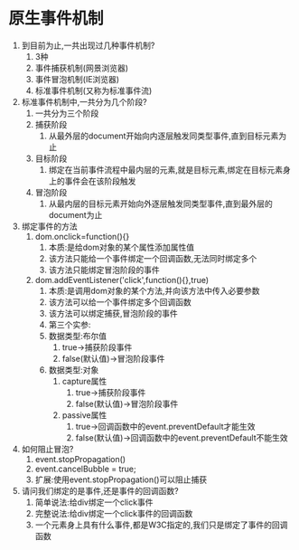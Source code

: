 # 原生事件机制

1. 到目前为止,一共出现过几种事件机制?
   1. 3种
   2. 事件捕获机制(网景浏览器)
   3. 事件冒泡机制(IE浏览器)
   4. 标准事件机制(又称为标准事件流)
2. 标准事件机制中,一共分为几个阶段?
   1. 一共分为三个阶段
   2. 捕获阶段
      1. 从最外层的document开始向内逐层触发同类型事件,直到目标元素为止
   3. 目标阶段
      1. 绑定在当前事件流程中最内层的元素,就是目标元素,绑定在目标元素身上的事件会在该阶段触发
   4. 冒泡阶段
      1. 从最内层的目标元素开始向外逐层触发同类型事件,直到最外层的document为止
3. 绑定事件的方法
   1. dom.onclick=function(){}
      1. 本质:是给dom对象的某个属性添加属性值
      2. 该方法只能给一个事件绑定一个回调函数,无法同时绑定多个
      3. 该方法只能绑定冒泡阶段的事件
   2. dom.addEventListener('click',function(){},true)
      1. 本质:是调用dom对象的某个方法,并向该方法中传入必要参数
      2. 该方法可以给一个事件绑定多个回调函数
      3. 该方法可以绑定捕获,冒泡阶段的事件
      4.  第三个实参:
         1. 数据类型:布尔值
            1. true->捕获阶段事件
            2. false(默认值)->冒泡阶段事件
         2. 数据类型:对象
            1. capture属性
               1. true->捕获阶段事件
               2. false(默认值)->冒泡阶段事件
            2. passive属性
               1. true->回调函数中的event.preventDefault才能生效
               2. false(默认值)->回调函数中的event.preventDefault不能生效
4. 如何阻止冒泡?
   1. event.stopPropagation()
   2. event.cancelBubble = true;
   3. 扩展:使用event.stopPropagation()可以阻止捕获
5. 请问我们绑定的是事件,还是事件的回调函数?
   1. 简单说法:给div绑定一个click事件
   2. 完整说法:给div绑定一个click事件的回调函数
   3. 一个元素身上具有什么事件,都是W3C指定的,我们只是绑定了事件的回调函数
